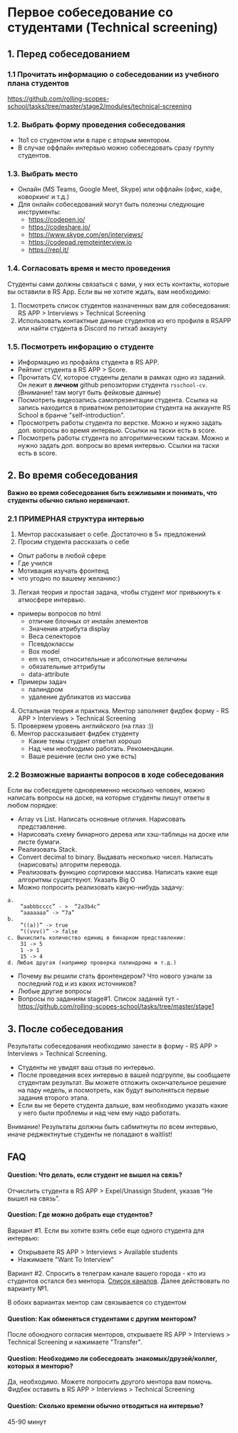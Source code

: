 # Первое собеседование со студентами (Technical screening)

## 1. Перед собеседованием

### 1.1 Прочитать информацию о собеседовании из учебного плана студентов
https://github.com/rolling-scopes-school/tasks/tree/master/stage2/modules/technical-screening

### 1.2. Выбрать форму проведения собеседования
- 1to1 со студентом или в паре c вторым ментором. 
- В случае оффлайн интервью можно собеседовать сразу группу студентов. 

### 1.3. Выбрать место
- Онлайн (MS Teams, Google Meet, Skype) или оффлайн (офис, кафе, коворкинг и т.д.)
- Для онлайн собеседований могут быть полезны следующие инструменты:
    - https://codepen.io/
    - https://codeshare.io/
    - https://www.skype.com/en/interviews/
    - https://codepad.remoteinterview.io
    - https://repl.it/

### 1.4. Согласовать время и место проведения  
Студенты сами должны связаться с вами, у них есть контакты, которые вы оставили в RS App.
Если вы не хотите ждать, вам необходимо:
1. Посмотреть список студентов назначенных вам для собеседования: RS APP  > Interviews > Technical Screening
2. Использовать контактные данные студентов из его профиля в RSAPP или найти студента в Discord по гитхаб аккаунту

### 1.5. Посмотреть инфорацию о студенте
- Информацию из профайла студента в RS APP.
- Рейтинг студента в RS APP > Score.
- Прочитать CV, которое студенты делали в рамках одно из заданий. Он лежит в **личном** github репозитории студента `rsschool-cv`. (Внимание! там могут быть фейковые данные) 
- Посмотреть видеозапись самопрезентации студента. Ссылка на запись находится в приватном репозитории студента на аккаунте RS School в бранче "self-introduction". 
- Просмотреть работы студента по верстке. Можно и нужно задать доп. вопросы во время интервью. Ссылки на таски есть в score.
- Посмотреть работы студента по алгоритмическим таскам. Можно и нужно задать доп. вопросы во время интервью. Ссылки на таски есть в score.

## 2. Во время собеседования
**Важно во время собеседования быть вежливыми и понимать, что студенты обычно сильно нервничают.** 

### 2.1 ПРИМЕРНАЯ структура интервью
1) Ментор рассказывает о себе. Достаточно в 5+ предложений
2) Просим студента рассказать о себе
  - Опыт работы в любой сфере
  - Где учился
  - Мотивация изучать фронтенд
  - что угодно по вашему желанию:)
3) Легкая теория и простая задача, чтобы студент мог привыкнуть к атмосфере интервью.
  - примеры вопросов по html
    * отличие блочных от инлайн элементов
    * Значения атрибута display
    * Веса селекторов
    * Псевдоклассы
    * Box model
    * em vs rem, относительные и абсолютные величины
    * обязательные аттрибуты
    * data-attribute
  - Примеры задач
    * палиндром
    * удаление дубликатов из массива
4) Остальная теория и практика. Ментор заполняет фидбек форму - RS APP > Interviews > Technical Screening
5) Проверяем уровень английского (на глаз :))
6) Ментор рассказывает фидбек студенту 
	- Какие темы студент ответил хорошо
	- Над чем необходимо работать. Рекомендации.
	- Ваше решение (если оно уже есть)

### 2.2 Возможные варианты вопросов в ходе собеседования
Если вы собеседуете одновременно несколько человек, можно написать вопросы на доске, на которые студенты пишут ответы в любом порядке:
- Array vs List. Написать основные отличия. Нарисовать представление. 
- Нарисовать схему бинарного дерева или хэш-таблицы на доске или листе бумаги.
- Реализовать Stack.
- Convert decimal to binary. Выдавать несколько чисел. Написать (нарисовать) алгоритм перевода.
- Реализовать функцию сортировки массива. Написать какие еще алгоритмы существуют.  Указать Big O
- Можно попросить реализовать какую-нибудь задачу: 
```
a.
	“aabbbcccc” - >  “2a3b4c”
	“aaaaaaa” -> “7a”
b. 
	“((a))” -> true
	“((vvv()” -> false
c. Вычислить количество единиц в бинарном представлении:
	31 -> 5
	1 -> 1
	15 -> 4
d. Любая другая (например проверка палиндрома и т.д.)
```

- Почему вы решили стать фронтендером? Что нового узнали за последний год и из каких источников?
- Любые другие вопросы
- Вопросы по заданиям stage#1. Список заданий тут - https://github.com/rolling-scopes-school/tasks/tree/master/stage1

## 3. После собеседования
Результаты собеседования необходимо занести в форму - RS APP > Interviews > Technical Screening.
- Студенты не увидят ваш отзыв по интервью.
- После проведения всех интервью в вашей подгруппе, вы сообщаете студентам результат. Вы можете отложить окончательное решение на пару недель, и посмотреть, как будут выполняться первые задания второго этапа.   
- Если вы не берете студента дальше, вам необходимо указать какие у него были проблемы и над чем ему надо работать.

Внимание! Результаты должны быть сабмитнуты по всем интервью, иначе реджектнутые студенты не попадают в waitlist! 

## FAQ
#### Question: Что делать, если студент не вышел на связь?
Отчислить студента в RS APP > Expel/Unassign Student, указав “Не вышел на связь”. 

#### Question: Где можно добрать еще студентов?
Вариант #1. Если вы хотите взять себе еще одного студента для интервью:
- Открываете RS APP > Interviews > Available students
- Нажимаете "Want To Interview"

Вариант #2. Cпросить в телеграм канале вашего города - кто из студентов остался без ментора. [Список каналов](https://docs.rs.school/#/rs-school-chats?id=telegram). Далее действовать по варианту №1.

В обоих вариантах ментор сам связывается со студентом

#### Question: Как обменяться студентами с другим ментором?
После обоюдного согласия менторов, открываете RS APP > Interviews > Technical Screening и нажимаете "Transfer".

#### Question: Необходимо ли собеседовать знакомых/друзей/коллег, которых я менторю?
Да, необходимо. Можете попросить другого ментора вам помочь.
Фидбек оставить в RS APP > Interviews > Technical Screening

#### Question: Сколько времени обычно отводиться на интервью? 
45-90 минут

